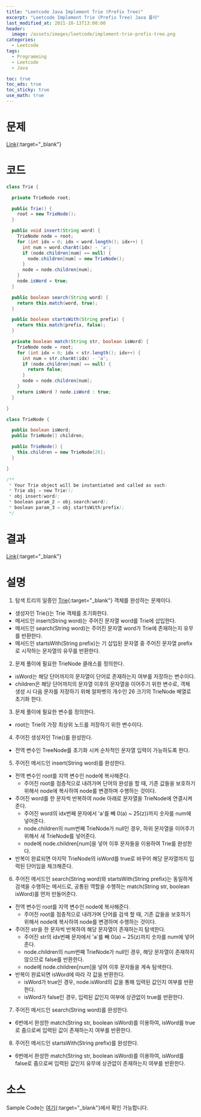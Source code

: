 ```yaml
---
title: "Leetcode Java Implement Trie (Prefix Tree)"
excerpt: "Leetcode Implement Trie (Prefix Tree) Java 풀이"
last_modified_at: 2021-10-13T13:00:00
header:
  image: /assets/images/leetcode/implement-trie-prefix-tree.png
categories:
  - Leetcode
tags:
  - Programming
  - Leetcode
  - Java

toc: true
toc_ads: true
toc_sticky: true
use_math: true
---
```

# 문제
[Link](https://leetcode.com/problems/implement-trie-prefix-tree/){:target="_blank"}

# 코드
```java
class Trie {

  private TrieNode root;

  public Trie() {
    root = new TrieNode();
  }

  public void insert(String word) {
    TrieNode node = root;
    for (int idx = 0; idx < word.length(); idx++) {
      int num = word.charAt(idx) - 'a';
      if (node.children[num] == null) {
        node.children[num] = new TrieNode();
      }
      node = node.children[num];
    }
    node.isWord = true;
  }

  public boolean search(String word) {
    return this.match(word, true);
  }

  public boolean startsWith(String prefix) {
    return this.match(prefix, false);
  }

  private boolean match(String str, boolean isWord) {
    TrieNode node = root;
    for (int idx = 0; idx < str.length(); idx++) {
      int num = str.charAt(idx) - 'a';
      if (node.children[num] == null) {
        return false;
      }
      node = node.children[num];
    }
    return isWord ? node.isWord : true;
  }

}

class TrieNode {

  public boolean isWord;
  public TrieNode[] children;

  public TrieNode() {
    this.children = new TrieNode[26];
  }

}

/**
 * Your Trie object will be instantiated and called as such:
 * Trie obj = new Trie();
 * obj.insert(word);
 * boolean param_2 = obj.search(word);
 * boolean param_3 = obj.startsWith(prefix);
 */
```

# 결과
[Link](https://leetcode.com/submissions/detail/570408607/){:target="_blank"}

# 설명
1. 탐색 트리의 일종인 [Trie](https://en.wikipedia.org/wiki/Trie){:target="_blank"} 객체를 완성하는 문제이다.
- 생성자인 Trie()는 Trie 객체를 초기화한다.
- 메서드인 insert(String word)는 주어진 문자열 word를 Trie에 삽입한다.
- 메서드인 search(String word)는 주어진 문자열 word가 Trie에 존재하는지 유무를 반환한다.
- 메서드인 startsWith(String prefix)는 기 삽입된 문자열 중 주어진 문자열 prefix로 시작하는 문자열의 유무를 반환한다.

2. 문제 풀이에 필요한 TrieNode 클래스를 정의한다.
- isWord는 해당 단어까지의 문자열이 단어로 존재하는지 여부를 저장하는 변수이다.
- children은 해당 단어까지의 문자열 이후의 문자열을 이어주기 위한 변수로, 객체 생성 시 다음 문자를 저장하기 위해 알파벳의 개수인 26 크기의 TrieNode 배열로 초기화 한다.

3. 문제 풀이에 필요한 변수를 정의한다.
- root는 Trie의 가장 최상위 노드를 저장하기 위한 변수이다.

4. 주어진 생성자인 Trie()를 완성한다.
- 전역 변수인 TreeNode를 초기화 시켜 순차적인 문자열 입력이 가능하도록 한다.

5. 주어진 메서드인 insert(String word)를 완성한다.
- 전역 변수인 root를 지역 변수인 node에 복사해준다.
  - 주어진 root를 점층적으로 내려가며 단어의 완성을 할 때, 기존 값들을 보호하기 위해서 node에 복사하여 node를 변경하며 수행하는 것이다.
- 주어진 word를 한 문자씩 반복하여 node 아래로 문자열을 TrieNode에 연결시켜준다.
  - 주어진 word의 idx번째 문자에서 'a'를 빼 0(a) ~ 25(z))까지 숫자를 num에 넣어준다.
  - node.children의 num번째 TrieNode가 null인 경우, 하위 문자열을 이어주기 위해서 새 TrieNode를 넣어준다.
  - node에 node.children[num]을 넣어 이후 문자들을 이용하여 Trie를 완성한다.
- 반복이 완료되면 마지막 TrieNode의 isWord를 true로 바꾸어 해당 문자열까지 입력된 단어임을 체크해준다.

6. 주어진 메서드인 search(String word)와 startsWith(String prefix)는 동일하게 검색을 수행하는 메서드로, 공통된 역할을 수행하는 match(String str, boolean isWord)를 먼저 만들어준다.
- 전역 변수인 root를 지역 변수인 node에 복사해준다.
  - 주어진 root를 점층적으로 내려가며 단어를 검색 할 때, 기존 값들을 보호하기 위해서 node에 복사하여 node를 변경하며 수행하는 것이다.
- 주어진 str을 한 문자씩 반복하여 해당 문자열이 존재하는지 탐색한다.
  - 주어진 str의 idx번째 문자에서 'a'를 빼 0(a) ~ 25(z)까지 숫자를 num에 넣어준다.
  - node.children의 num번째 TrieNode가 null인 경우, 해당 문자열이 존재하지 않으므로 false를 반환한다.
  - node에 node.children[num]을 넣어 이후 문자들을 계속 탐색한다.
- 반복이 완료되면 isWord에 따라 각 값을 반환한다.
  - isWord가 true인 경우, node.isWord의 값을 통해 입력된 값인지 여부를 반환한다.
  - isWord가 false인 경우, 입력된 값인지 여부에 상관없이 true를 반환한다.

7. 주어진 메서드인 search(String word)를 완성한다.
- 6번에서 완성한 match(String str, boolean isWord)를 이용하여, isWord를 true로 줌으로써 입력된 값이 존재하는지 여부를 반환한다.

8. 주어진 메서드인 startsWith(String prefix)를 완성한다.
- 6번에서 완성한 match(String str, boolean isWord)를 이용하여, isWord를 false로 줌으로써 입력된 값인지 유무에 상관없이 존재하는지 여부를 반환한다.

# 소스
Sample Code는 [여기](https://github.com/GracefulSoul/leetcode/blob/master/src/main/java/gracefulsoul/problems/ImplementTrie.java){:target="_blank"}에서 확인 가능합니다.
